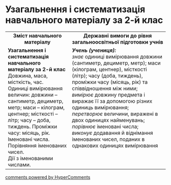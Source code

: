 <div id="hypercomments_widget" class="js-hypercomments-widget invisible"></div>

# Узагальнення і систематизація навчального матеріалу за 2-й клас
<table>
  <tr>
    <td width="40%" align="center"><b>Зміст навчального матеріалу<b></td>
    <td width="60%" align="center"><b>Державні вимоги до рівня загальноосвітньої підготовки учнів</b></td>
  </tr>
  <tr>
    <td width="40%" style="vertical-align:top !important;"><b>Узагальнення і систематизація навчального матеріалу   за 2-й клас</b><br>
Довжина, маса, місткість, час. <br>
Одиниці вимірювання величин: довжини – сантиметр, дециметр, метр; маси – кілограм, центнер; місткості – літр; часу – доба, тиждень.
Проміжки часу: місяць, рік.<br>
Іменовані числа. <br>
Порівняння іменованих чисел. <br>
Дії з іменованими числами.<br></td>
    <td width="60%" style="vertical-align:top !important;"><i><b>Учень (учениця):</b></i><br>
<i>знає</i> одиниці вимірювання довжини (сантиметр, дециметр, метр); маси (кілограм, центнер), місткості (літр); часу (доба, тиждень), проміжки часу (місяць, рік) та співвідношення між ними;<br>
<i>вимірює</i> довжину предмета і виражає її за допомогою різних одиниць вимірювання;<br>
<i>перетворює</i> величини, виражені в двох одиницях найменувань;<br>
<i>порівнює</i> іменовані числа;<br>
<i>виконує</i> додавання й віднімання  іменованих чисел, поданих в однакових одиницях вимірювання<br></td>
  </tr>
</table>

<div class="js-hypercomments-container">
    <a href="http://hypercomments.com" class="hc-link" title="comments widget">comments powered by HyperComments</a>
</div>